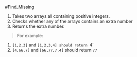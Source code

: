 #Find_Missing

1. Takes two arrays all containing positive integers.
2. Checks whether any of the arrays contains an extra number
3. Returns the extra number. 

 > For example: 
 1. `[1,2,3]` and `[1,2,3,4] should return `4`
 2. `[4,66,7]` and `[66,77,7,4]` should return `77` 